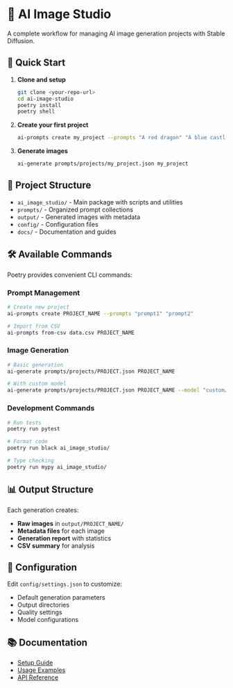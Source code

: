 # 🎨 AI Image Studio

A complete workflow for managing AI image generation projects with Stable Diffusion.

## 🚀 Quick Start

1. **Clone and setup**
   ```bash
   git clone <your-repo-url>
   cd ai-image-studio
   poetry install
   poetry shell
   ```

2. **Create your first project**
   ```bash
   ai-prompts create my_project --prompts "A red dragon" "A blue castle" "A green forest"
   ```

3. **Generate images**
   ```bash
   ai-generate prompts/projects/my_project.json my_project
   ```

## 📁 Project Structure

- `ai_image_studio/` - Main package with scripts and utilities
- `prompts/` - Organized prompt collections
- `output/` - Generated images with metadata
- `config/` - Configuration files
- `docs/` - Documentation and guides

## 🛠️ Available Commands

Poetry provides convenient CLI commands:

### Prompt Management

```bash
# Create new project
ai-prompts create PROJECT_NAME --prompts "prompt1" "prompt2"

# Import from CSV
ai-prompts from-csv data.csv PROJECT_NAME
```

### Image Generation

```bash
# Basic generation
ai-generate prompts/projects/PROJECT.json PROJECT_NAME

# With custom model
ai-generate prompts/projects/PROJECT.json PROJECT_NAME --model "custom/model"
```

### Development Commands

```bash
# Run tests
poetry run pytest

# Format code
poetry run black ai_image_studio/

# Type checking
poetry run mypy ai_image_studio/
```

## 📊 Output Structure

Each generation creates:

- **Raw images** in `output/PROJECT_NAME/`
- **Metadata files** for each image
- **Generation report** with statistics
- **CSV summary** for analysis

## 🔧 Configuration

Edit `config/settings.json` to customize:

- Default generation parameters
- Output directories
- Quality settings
- Model configurations

## 📚 Documentation

- [Setup Guide](docs/SETUP.md)
- [Usage Examples](docs/USAGE.md)
- [API Reference](docs/API.md)